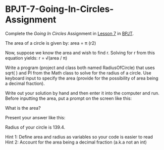 # BPJT-7-Going-In-Circles-Assignment
Complete the _Going In Circles_ Assignment in [Lesson 7](https://drive.google.com/file/d/1txkcFJNP38F02N9CfXSnaqQdfTvoOtgE/view?usp=sharing) in [BPJT](https://drive.google.com/file/d/1khkhu3q0Rbj6VumUkwz1lBz6oSWMF_XH/view?usp=sharing). 

The area of a circle is given by: area = π (r2)

Now, suppose we know the area and wish to find r. Solving for r from this equation yields: r = √(area / π)

Write a program (project and class both named RadiusOfCircle) that uses sqrt( ) and PI from the Math class to solve for the radius of a circle. Use keyboard input to specify the
area (provide for the possibility of area being a decimal fraction).

Write out your solution by hand and then enter it into the computer and run. Before inputting the area, put a prompt on the screen like this:

What is the area?

Present your answer like this:

Radius of your circle is 139.4.

Hint 1: Define area and radius as variables so your code is easier to read
Hint 2: Account for the area being a decimal fraction (a.k.a not an int)
